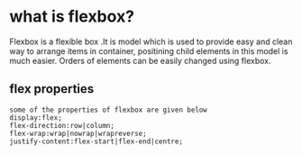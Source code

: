 # what is flexbox?
Flexbox is a flexible box .It is model which is used to provide easy and clean way to arrange items in container, positining child elements in this model is much easier.
Orders of elements can be easily changed using flexbox.
## flex properties 
```
some of the properties of flexbox are given below
display:flex;
flex-direction:row|column;
flex-wrap:wrap|nowrap|wrapreverse;
justify-content:flex-start|flex-end|centre;

```
